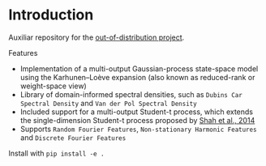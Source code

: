 # Introduction
Auxiliar repository for the [out-of-distribution project](https://github.com/alonrot/ood_project).

Features
+ Implementation of a multi-output Gaussian-process state-space model using the Karhunen–Loève expansion (also known as reduced-rank or weight-space view)
+ Library of domain-informed spectral densities, such as `Dubins Car Spectral Density` and `Van der Pol Spectral Density`
+ Included support for a multi-output Student-t process, which extends the single-dimension Student-t process proposed by [Shah et al., 2014](https://arxiv.org/pdf/1402.4306.pdf)
+ Supports `Random Fourier Features`, `Non-stationary Harmonic Features` and `Discrete Fourier Features`

Install with `pip install -e .`